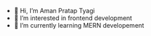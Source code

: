 - 👋 Hi, I’m Aman Pratap Tyagi
- 👀 I’m interested in frontend development
- 🌱 I’m currently learning MERN developement

<!---
AmanPratapTyagi113/AmanPratapTyagi113 is a ✨ special ✨ repository because its `README.md` (this file) appears on your GitHub profile.
You can click the Preview link to take a look at your changes.
--->
